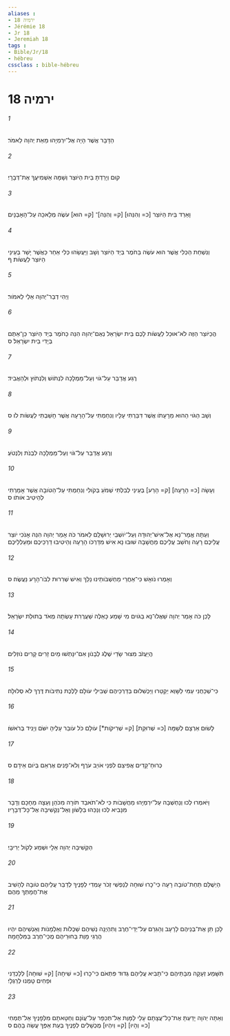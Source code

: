 ```yaml
---
aliases : 
- ירמיה 18
- Jérémie 18
- Jr 18
- Jeremiah 18
tags : 
- Bible/Jr/18
- hébreu
cssclass : bible-hébreu
---
```


# ירמיה 18

###### 1
הַדָּבָר אֲשֶׁר הָיָה אֶל־יִרְמְיָהוּ מֵאֵת יְהוָה לֵאמֹר׃
###### 2
קוּם וְיָרַדְתָּ בֵּית הַיֹּוצֵר וְשָׁמָּה אַשְׁמִיעֲךָ אֶת־דְּבָרָי׃
###### 3
וָאֵרֵד בֵּית הַיֹּוצֵר [כ= וְהִנֵּהוּ] [ק= וְהִנֵּה]־ [ק= הוּא] עֹשֶׂה מְלָאכָה עַל־הָאָבְנָיִם׃
###### 4
וְנִשְׁחַת הַכְּלִי אֲשֶׁר הוּא עֹשֶׂה בַּחֹמֶר בְּיַד הַיֹּוצֵר וְשָׁב וַיַּעֲשֵׂהוּ כְּלִי אַחֵר כַּאֲשֶׁר יָשַׁר בְּעֵינֵי הַיֹּוצֵר לַעֲשֹׂות׃ ף
###### 5
וַיְהִי דְבַר־יְהוָה אֵלַי לֵאמֹור׃
###### 6
הֲכַיֹּוצֵר הַזֶּה לֹא־אוּכַל לַעֲשֹׂות לָכֶם בֵּית יִשְׂרָאֵל נְאֻם־יְהוָה הִנֵּה כַחֹמֶר בְּיַד הַיֹּוצֵר כֵּן־אַתֶּם בְּיָדִי בֵּית יִשְׂרָאֵל׃ ס
###### 7
רֶגַע אֲדַבֵּר עַל־גֹּוי וְעַל־מַמְלָכָה לִנְתֹושׁ וְלִנְתֹוץ וּלְהַאֲבִיד׃
###### 8
וְשָׁב הַגֹּוי הַהוּא מֵרָעָתֹו אֲשֶׁר דִּבַּרְתִּי עָלָיו וְנִחַמְתִּי עַל־הָרָעָה אֲשֶׁר חָשַׁבְתִּי לַעֲשֹׂות לֹו׃ ס
###### 9
וְרֶגַע אֲדַבֵּר עַל־גֹּוי וְעַל־מַמְלָכָה לִבְנֹת וְלִנְטֹעַ׃
###### 10
וְעָשָׂה [כ= הָרָעָה] [ק= הָרַע] בְּעֵינַי לְבִלְתִּי שְׁמֹעַ בְּקֹולִי וְנִחַמְתִּי עַל־הַטֹּובָה אֲשֶׁר אָמַרְתִּי לְהֵיטִיב אֹותֹו׃ ס
###### 11
וְעַתָּה אֱמָר־נָא אֶל־אִישׁ־יְהוּדָה וְעַל־יֹושְׁבֵי יְרוּשָׁלִַם לֵאמֹר כֹּה אָמַר יְהוָה הִנֵּה אָנֹכִי יֹוצֵר עֲלֵיכֶם רָעָה וְחֹשֵׁב עֲלֵיכֶם מַחֲשָׁבָה שׁוּבוּ נָא אִישׁ מִדַּרְכֹּו הָרָעָה וְהֵיטִיבוּ דַרְכֵיכֶם וּמַעַלְלֵיכֶם׃
###### 12
וְאָמְרוּ נֹואָשׁ כִּי־אַחֲרֵי מַחְשְׁבֹותֵינוּ נֵלֵךְ וְאִישׁ שְׁרִרוּת לִבֹּו־הָרָע נַעֲשֶׂה׃ ס
###### 13
לָכֵן כֹּה אָמַר יְהוָה שַׁאֲלוּ־נָא בַּגֹּויִם מִי שָׁמַע כָּאֵלֶּה שַׁעֲרֻרִת עָשְׂתָה מְאֹד בְּתוּלַת יִשְׂרָאֵל׃
###### 14
הֲיַעֲזֹב מִצּוּר שָׂדַי שֶׁלֶג לְבָנֹון אִם־יִנָּתְשׁוּ מַיִם זָרִים קָרִים נֹוזְלִים׃
###### 15
כִּי־שְׁכֵחֻנִי עַמִּי לַשָּׁוְא יְקַטֵּרוּ וַיַּכְשִׁלוּם בְּדַרְכֵיהֶם שְׁבִילֵי עֹולָם לָלֶכֶת נְתִיבֹות דֶּרֶךְ לֹא סְלוּלָה׃
###### 16
לָשׂוּם אַרְצָם לְשַׁמָּה [כ= שְׁרוּקַת] [ק= שְׁרִיקֹות*] עֹולָם כֹּל עֹובֵר עָלֶיהָ יִשֹּׁם וְיָנִיד בְּרֹאשֹׁו׃
###### 17
כְּרוּחַ־קָדִים אֲפִיצֵם לִפְנֵי אֹויֵב עֹרֶף וְלֹא־פָנִים אֶרְאֵם בְּיֹום אֵידָם׃ ס
###### 18
וַיֹּאמְרוּ לְכוּ וְנַחְשְׁבָה עַל־יִרְמְיָהוּ מַחֲשָׁבֹות כִּי לֹא־תֹאבַד תֹּורָה מִכֹּהֵן וְעֵצָה מֵחָכָם וְדָבָר מִנָּבִיא לְכוּ וְנַכֵּהוּ בַלָּשֹׁון וְאַל־נַקְשִׁיבָה אֶל־כָּל־דְּבָרָיו׃
###### 19
הַקְשִׁיבָה יְהוָה אֵלָי וּשְׁמַע לְקֹול יְרִיבָי׃
###### 20
הַיְשֻׁלַּם תַּחַת־טֹובָה רָעָה כִּי־כָרוּ שׁוּחָה לְנַפְשִׁי זְכֹר עָמְדִי לְפָנֶיךָ לְדַבֵּר עֲלֵיהֶם טֹובָה לְהָשִׁיב אֶת־חֲמָתְךָ מֵהֶם׃
###### 21
לָכֵן תֵּן אֶת־בְּנֵיהֶם לָרָעָב וְהַגִּרֵם עַל־יְדֵי־חֶרֶב וְתִהְיֶנָה נְשֵׁיהֶם שַׁכֻּלֹות וְאַלְמָנֹות וְאַנְשֵׁיהֶם יִהְיוּ הֲרֻגֵי מָוֶת בַּחוּרֵיהֶם מֻכֵּי־חֶרֶב בַּמִּלְחָמָה׃
###### 22
תִּשָּׁמַע זְעָקָה מִבָּתֵּיהֶם כִּי־תָבִיא עֲלֵיהֶם גְּדוּד פִּתְאֹם כִּי־כָרוּ [כ= שִׁיחָה] [ק= שׁוּחָה] לְלָכְדֵנִי וּפַחִים טָמְנוּ לְרַגְלָי׃
###### 23
וְאַתָּה יְהוָה יָדַעְתָּ אֶת־כָּל־עֲצָתָם עָלַי לַמָּוֶת אַל־תְּכַפֵּר עַל־עֲוֹנָם וְחַטָּאתָם מִלְּפָנֶיךָ אַל־תֶּמְחִי [כ= וְהָיוּ] [ק= וְיִהְיוּ] מֻכְשָׁלִים לְפָנֶיךָ בְּעֵת אַפְּךָ עֲשֵׂה בָהֶם׃ ס
